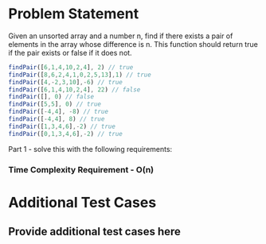# Problem Statement

Given an unsorted array and a number n, find if there exists a pair of elements in the array whose difference is n. This function should return true if the pair exists or false if it does not.

```js
findPair([6,1,4,10,2,4], 2) // true
findPair([8,6,2,4,1,0,2,5,13],1) // true
findPair([4,-2,3,10],-6) // true
findPair([6,1,4,10,2,4], 22) // false
findPair([], 0) // false
findPair([5,5], 0) // true
findPair([-4,4], -8) // true
findPair([-4,4], 8) // true
findPair([1,3,4,6],-2) // true
findPair([0,1,3,4,6],-2) // true
```

Part 1 - solve this with the following requirements:

### Time Complexity Requirement - O(n)

# Additional Test Cases

## Provide additional test cases here
